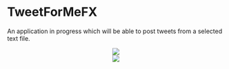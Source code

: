 # TweetForMeFX

An application in progress which will be able to post tweets from a selected text file. 
<p align="center">
<img src="http://i.imgur.com/TgUbarN.png"/>
</br>
<img src="http://i.imgur.com/FcxOoIv.png"/>

</p>
